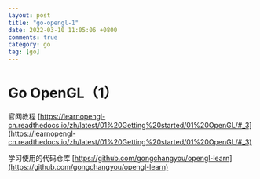 ```yaml
---
layout: post
title: "go-opengl-1"
date: 2022-03-10 11:05:06 +0800
comments: true
category: go
tag: [go]
---
```


#  Go OpenGL（1）

官网教程 [https://learnopengl-cn.readthedocs.io/zh/latest/01%20Getting%20started/01%20OpenGL/#_3](https://learnopengl-cn.readthedocs.io/zh/latest/01%20Getting%20started/01%20OpenGL/#_3)



学习使用的代码仓库 [https://github.com/gongchangyou/opengl-learn](https://github.com/gongchangyou/opengl-learn)



